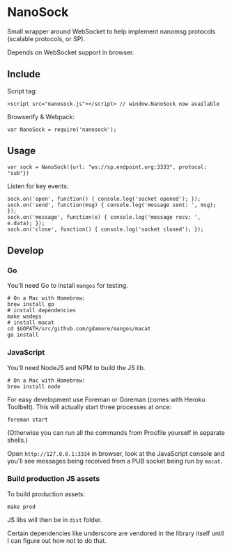 # NanoSock

Small wrapper around WebSocket to help implement nanomsg protocols (scalable
protocols, or SP).

Depends on WebSocket support in browser.

## Include

Script tag:

    <script src="nanosock.js"></script> // window.NanoSock now available

Browserify & Webpack:

    var NanoSock = require('nanosock');

## Usage

    var sock = NanoSock({url: "ws://sp.endpoint.org:3333", protocol: "sub"})

Listen for key events:

    sock.on('open', function() { console.log('socket opened'); });
    sock.on('send', function(msg) { console.log('message sent: ', msg); });
    sock.on('message', function(e) { console.log('message recv: ', e.data); });
    sock.on('close', function() { console.log('socket closed'); });


## Develop

### Go

You'll need Go to install `mangos` for testing.

    # On a Mac with Homebrew:
    brew install go
    # install dependencies
    make wsdeps
    # install macat
    cd $GOPATH/src/github.com/gdamore/mangos/macat
    go install

### JavaScript

You'll need NodeJS and NPM to build the JS lib.

    # On a Mac with Homebrew:
    brew install node

For easy development use Foreman or Goreman (comes with Heroku Toolbelt). This
will actually start three processes at once:

    foreman start

(Otherwise you can run all the commands from Procfile yourself in separate shells.)

Open `http://127.0.0.1:3334` in browser, look at the JavaScript console and
you'll see messages being received from a PUB socket being run by `macat`.

### Build production JS assets

To build production assets:

    make prod

JS libs will then be in `dist` folder.

Certain dependencies like underscore are vendored in the library itself until I
can figure out how not to do that.

